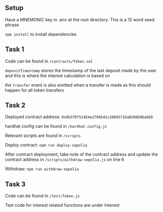 ## Setup
Have a MNEMONIC key in .env at the root directory. This is a 12 word seed phrase

`npm install` to install dependencies


## Task 1
Code can be found in `/contracts/Token.sol`

`depositTimestamp` stores the timestamp of the last deposit made by the user and this is where the interest calculation is based on

the `transfer` event is also emitted when a transfer is made as this should happen for all token transfers

## Task 2
Deployed contract address: `0x9b3fDf524E4e2704541c2069571DaB266D9Da6E0`

hardhat config can be found in `/hardhat.config.js`

Relevant scripts are found in `/scripts`

Deploy contract: `npm run deploy-sepolia`

After contract deployment, take note of the contract address and update the contract address in `/scripts/withdraw-sepolia.js` on line 6

Withdraw: `npm run withdraw-sepolia`

## Task 3
Code can be found in `/test/Token.js`

Test code for interest related functions are under Interest